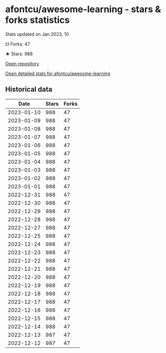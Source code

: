 # afontcu/awesome-learning - stars & forks statistics

Stats updated on Jan 2023, 10

☋ Forks: 47

★ Stars: 988

[Open repository](https://github.com/afontcu/awesome-learning)

[Open detailed stats for afontcu/awesome-learning](https://reviewgithub.com/rep/afontcu/awesome-learning)

## Historical data
| Date | Stars | Forks |
|------|-------|-------|
| 2023-01-10 | 988 | 47 | 
| 2023-01-09 | 988 | 47 | 
| 2023-01-08 | 988 | 47 | 
| 2023-01-07 | 988 | 47 | 
| 2023-01-06 | 988 | 47 | 
| 2023-01-05 | 988 | 47 | 
| 2023-01-04 | 988 | 47 | 
| 2023-01-03 | 988 | 47 | 
| 2023-01-02 | 988 | 47 | 
| 2023-01-01 | 988 | 47 | 
| 2022-12-31 | 988 | 47 | 
| 2022-12-30 | 988 | 47 | 
| 2022-12-29 | 988 | 47 | 
| 2022-12-28 | 988 | 47 | 
| 2022-12-27 | 988 | 47 | 
| 2022-12-25 | 988 | 47 | 
| 2022-12-24 | 988 | 47 | 
| 2022-12-23 | 988 | 47 | 
| 2022-12-22 | 988 | 47 | 
| 2022-12-21 | 988 | 47 | 
| 2022-12-20 | 988 | 47 | 
| 2022-12-19 | 988 | 47 | 
| 2022-12-18 | 988 | 47 | 
| 2022-12-17 | 988 | 47 | 
| 2022-12-16 | 988 | 47 | 
| 2022-12-15 | 988 | 47 | 
| 2022-12-14 | 988 | 47 | 
| 2022-12-13 | 987 | 47 | 
| 2022-12-12 | 987 | 47 | 

